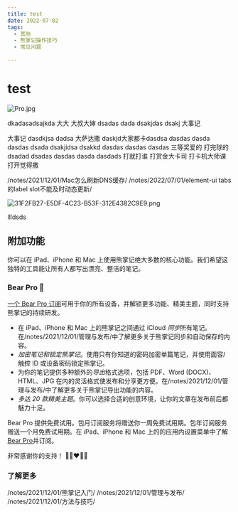 ```yaml
---
title: test
date: 2022-07-02
tags:
  - 其他 
  - 熊掌记操作技巧 
  - 常见问题 
 
---
```


#  test 
![Pro.jpg](/notes/note_images/63C211F7-626C-404F-9940-10E1E620CCF3-1452-00003AECE09594CC/Pro.jpg)

dkadasadsajkda  大大
大叔大婶
dsadas
dada
dsakjdas
dsakj  大事记

大事记
dasdkjsa  dadsa
大萨达撒
daskjd大家都卡dasdsa dasdas dasda
 dasdas dsada
dsakjidsa
dsakkd
dasdas
dasdas
dasdas
  三等奖爱的  打完球的  dsadad
 dsadas
 dasdas
dasda
dasdads
打就打谁
打赏金大卡司
打卡机大师课
打开觉得撒

/notes/2021/12/01/Mac怎么刷新DNS缓存/
/notes/2022/07/01/element-ui tabs的label slot不能及时动态更新/

![31F2FB27-E5DF-4C23-B53F-312E4382C9E9.png](/notes/note_images/61F85D9D-C0AE-40AB-9436-5AFC7DA62A8A-1452-00003B2BB2073477/31F2FB27-E5DF-4C23-B53F-312E4382C9E9.png)

llldsds 
## 附加功能
你可以在 iPad、iPhone 和 Mac 上使用熊掌记绝大多数的核心功能。我们希望这独特的工具能让所有人都写出漂亮、整洁的笔记。

### Bear Pro 🚀
[一个 Bear Pro 订阅](bear://x-callback-url/open-bear-pro)可用于你的所有设备，并解锁更多功能、精美主题，同时支持熊掌记的持续研发。

* 在 iPad、iPhone 和 Mac 上的熊掌记之间通过 iCloud *同步*所有笔记。在/notes/2021/12/01/管理与发布/中了解更多关于熊掌记同步和自动保存的内容。
* *加密笔记和锁定熊掌记*。使用只有你知道的密码加密单篇笔记，并使用面容/触控 ID 或设备密码锁定熊掌记。
* 为你的笔记提供多种额外的*导出*格式选项，包括 PDF、Word (DOCX)、HTML、JPG 在内的灵活格式使发布和分享更方便。在/notes/2021/12/01/管理与发布/中了解更多关于熊掌记导出功能的内容。
* *多达 20 款精美主题*。你可以选择合适的创意环境，让你的文章在发布前后都魅力十足。

Bear Pro 提供免费试用。包月订阅服务将赠送你一周免费试用期。包年订阅服务赠送一个月免费试用期。在 iPad、iPhone 和 Mac 上的的应用内设置菜单中了解[Bear Pro](bear://x-callback-url/open-bear-pro)并订阅。

非常感谢你的支持！
🐻🎉❤️📝😊

### 了解更多
/notes/2021/12/01/熊掌记入门/
/notes/2021/12/01/管理与发布/
/notes/2021/12/01/方法与技巧/

